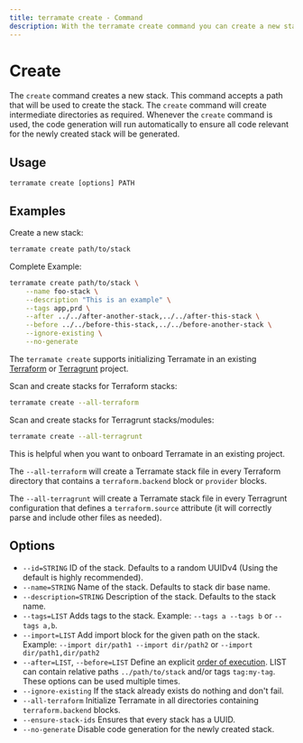 ```yaml
---
title: terramate create - Command
description: With the terramate create command you can create a new stack in the current project.
---
```


# Create

The `create` command creates a new stack. This command accepts a path that will
be used to create the stack. The `create` command will create intermediate
directories as required. Whenever the `create` command is used, the code generation will run automatically to ensure all code relevant for the newly created stack will be generated.

## Usage

`terramate create [options] PATH`

## Examples

Create a new stack:

```bash
terramate create path/to/stack
```

Complete Example:

```bash
terramate create path/to/stack \
    --name foo-stack \
    --description "This is an example" \
    --tags app,prd \
    --after ../../after-another-stack,../../after-this-stack \
    --before ../../before-this-stack,../../before-another-stack \
    --ignore-existing \
    --no-generate
```

The `terramate create` supports initializing Terramate in an existing [Terraform](https://www.terraform.io/) or 
[Terragrunt](https://terragrunt.gruntwork.io/) project.

Scan and create stacks for Terraform stacks:

```bash
terramate create --all-terraform
```

Scan and create stacks for Terragrunt stacks/modules:

```bash
terramate create --all-terragrunt
```

This is helpful when you want to onboard Terramate in an existing project. 

The `--all-terraform` will create a Terramate stack file in every Terraform directory that 
contains a `terraform.backend` block or `provider` blocks.

The `--all-terragrunt` will create a Terramate stack file in every Terragrunt configuration that
defines a `terraform.source` attribute (it will correctly parse and include other files as needed).

## Options

- `--id=STRING` ID of the stack. Defaults to a random UUIDv4 (Using the default is highly recommended).
- `--name=STRING` Name of the stack. Defaults to stack dir base name.
- `--description=STRING` Description of the stack. Defaults to the stack name.
- `--tags=LIST` Adds tags to the stack. Example: `--tags a --tags b` or `--tags a,b`.
- `--import=LIST` Add import block for the given path on the stack. Example: `--import dir/path1 --import dir/path2` or `--import dir/path1,dir/path2`
- `--after=LIST`, `--before=LIST` Define an explicit [order of execution](../orchestration/index.md#explicit-order-of-execution). LIST can contain relative paths `../path/to/stack` and/or tags `tag:my-tag`. These options can be used multiple times.
- `--ignore-existing` If the stack already exists do nothing and don't fail.
- `--all-terraform` Initialize Terramate in all directories containing `terraform.backend` blocks.
- `--ensure-stack-ids` Ensures that every stack has a UUID.
- `--no-generate` Disable code generation for the newly created stack.
